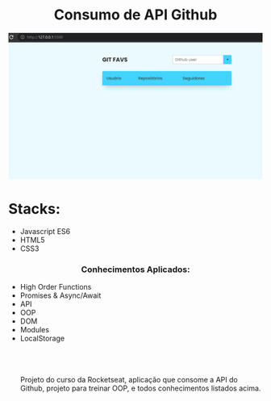 <h1 align="center" > Consumo de API Github </h1>
<img  src="https://github.com/gugrando/JS-API-GithubFavorites/blob/main/readme/gitFavs.gif"/>
<h1 align="start"> Stacks: </h1>
<ul align="start"> 
  <li>Javascript ES6</li>
  <li>HTML5</li>
  <li>CSS3</li>
</ul>
<h3 align="center">Conhecimentos Aplicados:</h3>
<ul align="start"> 
  <li>High Order Functions</li>
  <li>Promises & Async/Await</li>
  <li>API</li>
  <li>OOP</li>
  <li>DOM</li>
  <li>Modules</li>
  <li>LocalStorage</li>
 <br>
 <br>
 <br>
 <p>
  Projeto do curso da Rocketseat, aplicação que consome a API do Github, projeto para treinar OOP, e todos conhecimentos listados acima.
 </p>
</ul>
